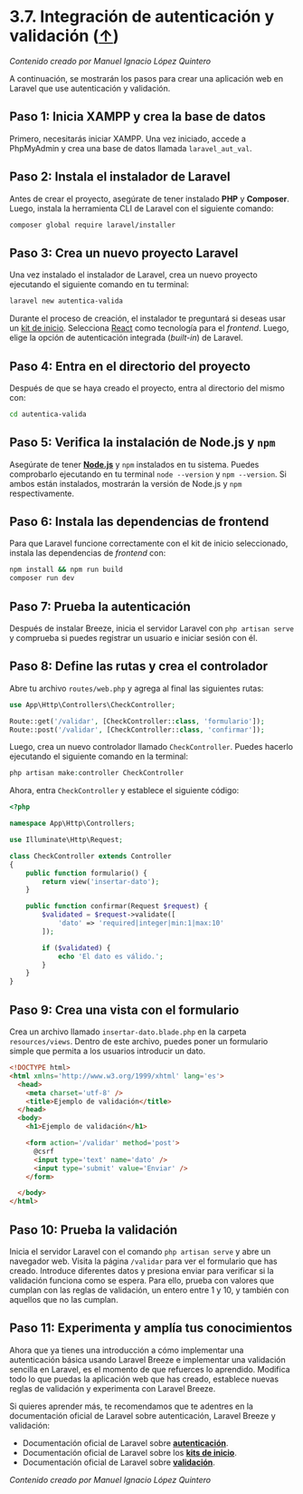 # 3.7. Integración de autenticación y validación ([↑](README.md))

_Contenido creado por Manuel Ignacio López Quintero_

A continuación, se mostrarán los pasos para crear una aplicación web en Laravel que use autenticación y validación.

## Paso 1: Inicia XAMPP y crea la base de datos

Primero, necesitarás iniciar XAMPP. Una vez iniciado, accede a PhpMyAdmin y crea una base de datos llamada `laravel_aut_val`.

## Paso 2: Instala el instalador de Laravel

Antes de crear el proyecto, asegúrate de tener instalado **PHP** y **Composer**. Luego, instala la herramienta CLI de Laravel con el siguiente comando:

```bash
composer global require laravel/installer
```

## Paso 3: Crea un nuevo proyecto Laravel

Una vez instalado el instalador de Laravel, crea un nuevo proyecto ejecutando el siguiente comando en tu terminal:

```bash
laravel new autentica-valida
```

Durante el proceso de creación, el instalador te preguntará si deseas usar un [kit de inicio](https://laravel.com/docs/starter-kits). Selecciona [React](https://react.dev) como tecnología para el _frontend_. Luego, elige la opción de autenticación integrada (_built-in_) de Laravel.

## Paso 4: Entra en el directorio del proyecto

Después de que se haya creado el proyecto, entra al directorio del mismo con:

```bash
cd autentica-valida
```

## Paso 5: Verifica la instalación de Node.js y `npm`

Asegúrate de tener **[Node.js](https://nodejs.org)** y `npm` instalados en tu sistema. Puedes comprobarlo ejecutando en tu terminal `node --version` y `npm --version`. Si ambos están instalados, mostrarán la versión de Node.js y `npm` respectivamente.

## Paso 6: Instala las dependencias de frontend

Para que Laravel funcione correctamente con el kit de inicio seleccionado, instala las dependencias de _frontend_ con:

```bash
npm install && npm run build
composer run dev
```

## Paso 7: Prueba la autenticación

Después de instalar Breeze, inicia el servidor Laravel con `php artisan serve` y comprueba si puedes registrar un usuario e iniciar sesión con él.

## Paso 8: Define las rutas y crea el controlador

Abre tu archivo `routes/web.php` y agrega al final las siguientes rutas:

```php
use App\Http\Controllers\CheckController;

Route::get('/validar', [CheckController::class, 'formulario']);
Route::post('/validar', [CheckController::class, 'confirmar']);
```

Luego, crea un nuevo controlador llamado `CheckController`. Puedes hacerlo ejecutando el siguiente comando en la terminal:

```php
php artisan make:controller CheckController
```

Ahora, entra `CheckController` y establece el siguiente código:

```php
<?php

namespace App\Http\Controllers;

use Illuminate\Http\Request;

class CheckController extends Controller
{
    public function formulario() {
        return view('insertar-dato');
    }

    public function confirmar(Request $request) {
        $validated = $request->validate([
            'dato' => 'required|integer|min:1|max:10'
        ]);

        if ($validated) {
            echo 'El dato es válido.';
        }
    }
}
```

## Paso 9: Crea una vista con el formulario

Crea un archivo llamado `insertar-dato.blade.php` en la carpeta `resources/views`. Dentro de este archivo, puedes poner un formulario simple que permita a los usuarios introducir un dato.

```html
<!DOCTYPE html>
<html xmlns='http://www.w3.org/1999/xhtml' lang='es'>
  <head>
    <meta charset='utf-8' />
    <title>Ejemplo de validación</title>
  </head>
  <body>
    <h1>Ejemplo de validación</h1>

    <form action='/validar' method='post'>
      @csrf
      <input type='text' name='dato' />
      <input type='submit' value='Enviar' />
    </form>

  </body>
</html>
```

## Paso 10: Prueba la validación

Inicia el servidor Laravel con el comando `php artisan serve` y abre un navegador web. Visita la página `/validar` para ver el formulario que has creado. Introduce diferentes datos y presiona enviar para verificar si la validación funciona como se espera. Para ello, prueba con valores que cumplan con las reglas de validación, un entero entre 1 y 10, y también con aquellos que no las cumplan.

## Paso 11: Experimenta y amplía tus conocimientos

Ahora que ya tienes una introducción a cómo implementar una autenticación básica usando Laravel Breeze e implementar una validación sencilla en Laravel, es el momento de que refuerces lo aprendido. Modifica todo lo que puedas la aplicación web que has creado, establece nuevas reglas de validación y experimenta con Laravel Breeze.

Si quieres aprender más, te recomendamos que te adentres en la documentación oficial de Laravel sobre autenticación, Laravel Breeze y validación:

- Documentación oficial de Laravel sobre **[autenticación](https://laravel.com/docs/authentication)**.
- Documentación oficial de Laravel sobre los **[kits de inicio](https://laravel.com/docs/starter-kits)**.
- Documentación oficial de Laravel sobre **[validación](https://laravel.com/docs/validation)**.

_Contenido creado por Manuel Ignacio López Quintero_
